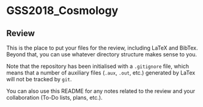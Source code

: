 # GSS2018_Cosmology

## Review

This is the place to put your files for the review, including LaTeX and BibTex. Beyond that, you can use whatever directory structure makes sense to you.

Note that the repository has been initialised with a `.gitignore` file, which means that a number of auxiliary files (`.aux`, `.out`, etc.) generated by LaTex will not be tracked by `git`.

You can also use this README for any notes related to the review and your collaboration (To-Do lists, plans, etc.).